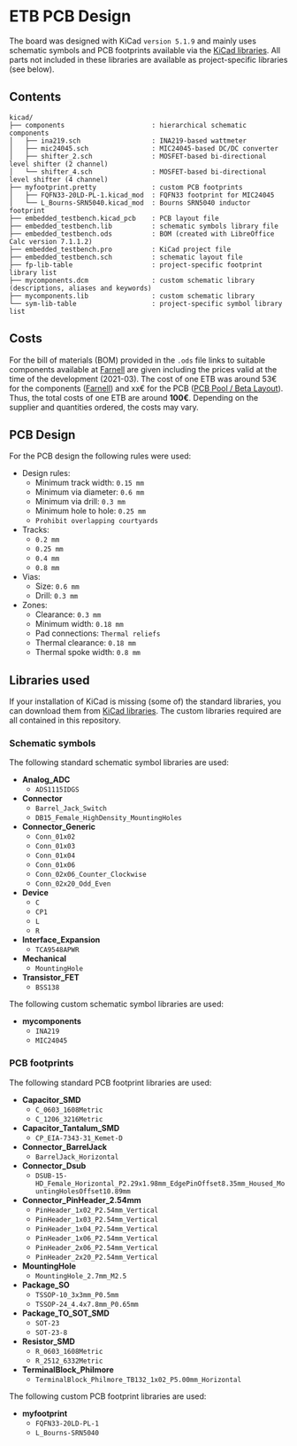 # ETB PCB Design

The board was designed with KiCad `version 5.1.9` and mainly uses schematic symbols and PCB footprints available via the [KiCad libraries](https://kicad.org/libraries/download/).
All parts not included in these libraries are available as project-specific libraries (see below).


## Contents

```
kicad/
├── components                      : hierarchical schematic components
│   ├── ina219.sch                  : INA219-based wattmeter
│   ├── mic24045.sch                : MIC24045-based DC/DC converter
│   ├── shifter_2.sch               : MOSFET-based bi-directional level shifter (2 channel)
│   └── shifter_4.sch               : MOSFET-based bi-directional level shifter (4 channel)
├── myfootprint.pretty              : custom PCB footprints
│   ├── FQFN33-20LD-PL-1.kicad_mod  : FQFN33 footprint for MIC24045
│   └── L_Bourns-SRN5040.kicad_mod  : Bourns SRN5040 inductor footprint
├── embedded_testbench.kicad_pcb    : PCB layout file
├── embedded_testbench.lib          : schematic symbols library file
├── embedded_testbench.ods          : BOM (created with LibreOffice Calc version 7.1.1.2)
├── embedded_testbench.pro          : KiCad project file
├── embedded_testbench.sch          : schematic layout file
├── fp-lib-table                    : project-specific footprint library list
├── mycomponents.dcm                : custom schematic library (descriptions, aliases and keywords)
├── mycomponents.lib                : custom schematic library
└── sym-lib-table                   : project-specific symbol library list
```

## Costs

For the bill of materials (BOM) provided in the `.ods` file links to suitable components available at [Farnell](https://www.farnell.com/) are given including the prices valid at the time of the development (2021-03).
The cost of one ETB was around 53€ for the components ([Farnell](https://www.farnell.com/)) and xx€ for the PCB ([PCB Pool / Beta Layout](https://eu.beta-layout.com/pcb/)).
Thus, the total costs of one ETB are around **100€**.
Depending on the supplier and quantities ordered, the costs may vary.


## PCB Design

For the PCB design the following rules were used:
* Design rules:
    * Minimum track width: `0.15 mm`
    * Minimum via diameter: `0.6 mm`
    * Minimum via drill: `0.3 mm`
    * Minimum hole to hole: `0.25 mm`
    * `Prohibit overlapping courtyards`
* Tracks:
    * `0.2 mm`
    * `0.25 mm`
    * `0.4 mm`
    * `0.8 mm`
* Vias:
    * Size: `0.6 mm`
    * Drill: `0.3 mm`
* Zones:
    * Clearance: `0.3 mm`
    * Minimum width: `0.18 mm`
    * Pad connections: `Thermal reliefs`
    * Thermal clearance: `0.18 mm`
    * Thermal spoke width: `0.8 mm`


## Libraries used

If your installation of KiCad is missing (some of) the standard libraries, you can download them from [KiCad libraries](https://kicad.org/libraries/download/).
The custom libraries required are all contained in this repository.

### Schematic symbols

The following standard schematic symbol libraries are used:
* **Analog_ADC**
    * `ADS1115IDGS`
* **Connector**
    * `Barrel_Jack_Switch`
    * `DB15_Female_HighDensity_MountingHoles`
* **Connector_Generic**
    * `Conn_01x02`
    * `Conn_01x03`
    * `Conn_01x04`
    * `Conn_01x06`
    * `Conn_02x06_Counter_Clockwise`
    * `Conn_02x20_Odd_Even`
* **Device**
    * `C`
    * `CP1`
    * `L`
    * `R`
* **Interface_Expansion**
    * `TCA9548APWR`
* **Mechanical**
    * `MountingHole`
* **Transistor_FET**
    * `BSS138`

The following custom schematic symbol libraries are used:
* **mycomponents**
    * `INA219`
    * `MIC24045`

### PCB footprints

The following standard PCB footprint libraries are used:
* **Capacitor_SMD**
    * `C_0603_1608Metric`
    * `C_1206_3216Metric`
* **Capacitor_Tantalum_SMD**
    * `CP_EIA-7343-31_Kemet-D`
* **Connector_BarrelJack**
    * `BarrelJack_Horizontal`
* **Connector_Dsub**
    * `DSUB-15-HD_Female_Horizontal_P2.29x1.98mm_EdgePinOffset8.35mm_Housed_MountingHolesOffset10.89mm`
* **Connector_PinHeader_2.54mm**
    * `PinHeader_1x02_P2.54mm_Vertical`
    * `PinHeader_1x03_P2.54mm_Vertical`
    * `PinHeader_1x04_P2.54mm_Vertical`
    * `PinHeader_1x06_P2.54mm_Vertical`
    * `PinHeader_2x06_P2.54mm_Vertical`
    * `PinHeader_2x20_P2.54mm_Vertical`
* **MountingHole**
    * `MountingHole_2.7mm_M2.5`
* **Package_SO**
    * `TSSOP-10_3x3mm_P0.5mm`
    * `TSSOP-24_4.4x7.8mm_P0.65mm`
* **Package_TO_SOT_SMD**
    * `SOT-23`
    * `SOT-23-8`
* **Resistor_SMD**
    * `R_0603_1608Metric`
    * `R_2512_6332Metric`
* **TerminalBlock_Philmore**
    * `TerminalBlock_Philmore_TB132_1x02_P5.00mm_Horizontal`

The following custom PCB footprint libraries are used:
* **myfootprint**
    * `FQFN33-20LD-PL-1`
    * `L_Bourns-SRN5040`
